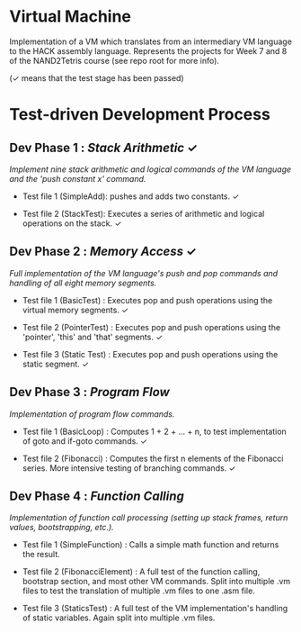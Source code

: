 # Virtual Machine #
Implementation of a VM which translates from an intermediary VM language to the HACK assembly language. Represents the projects for Week 7 and 8 of the NAND2Tetris course (see repo root for more info).

(✓ means that the test stage has been passed)

# Test-driven Development Process #

Dev Phase 1 : *Stack Arithmetic* ✓
--------
*Implement nine stack arithmetic and logical commands of the VM language and the 'push constant x' command.*

* Test file 1 (SimpleAdd): pushes and adds two constants. ✓

* Test file 2 (StackTest): Executes a series of arithmetic and logical operations on the stack. ✓

Dev Phase 2 : *Memory Access* ✓
--------
*Full implementation of the VM language's push and pop commands and handling of all eight memory segments.*

* Test file 1 (BasicTest) : Executes pop and push operations using the virtual memory segments. ✓

* Test file 2 (PointerTest) : Executes pop and push operations using the 'pointer', 'this' and 'that' segments. ✓

* Test file 3 (Static Test) : Executes pop and push operations using the static segment. ✓ 

Dev Phase 3 : *Program Flow*
--------
*Implementation of program flow commands.*

* Test file 1 (BasicLoop) : Computes 1 + 2 + ... + n, to test implementation of goto and if-goto commands. ✓

* Test file 2 (Fibonacci) : Computes the first n elements of the Fibonacci series. More intensive testing of branching commands. ✓

Dev Phase 4 : *Function Calling*
--------
*Implementation of function call processing (setting up stack frames, return values, bootstrapping, etc.).*

* Test file 1 (SimpleFunction) : Calls a simple math function and returns the result.

* Test file 2 (FibonacciElement) : A full test of the function calling, bootstrap section, and most other VM commands. Split into multiple .vm files to test the translation of multiple .vm files to one .asm file.

* Test file 3 (StaticsTest) : A full test of the VM implementation's handling of static variables. Again split into multiple .vm files.
